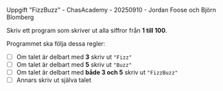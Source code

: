 Uppgift "FizzBuzz" - ChasAcademy - 20250910 - Jordan Foose och Björn Blomberg

Skriv ett program som skriver ut alla siffror från **1 till 100**.

Programmet ska följa dessa regler:
- [ ]  Om talet är delbart med **3** skriv ut `"Fizz"`
- [ ]  Om talet är delbart med **5** skriv ut `"Buzz"`
- [ ]  Om talet är delbart med **både 3 och 5** skriv ut `"FizzBuzz"`
- [ ]  Annars skriv ut själva talet
